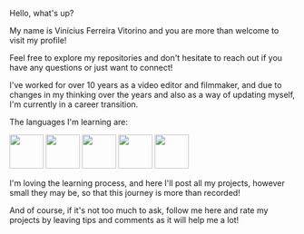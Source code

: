 Hello, what's up?

My name is Vinícius Ferreira Vitorino and you are more than welcome to visit my profile!

Feel free to explore my repositories and don't hesitate to reach out if you have any questions or just want to connect!

I've worked for over 10 years as a video editor and filmmaker, and due to changes in my thinking over the years and also as a way of updating myself, I'm currently in a career transition.

The languages I'm learning are:

<img src="https://cdn.jsdelivr.net/gh/devicons/devicon@latest/icons/javascript/javascript-original.svg" width="60" height="60"/> <img src="https://cdn.jsdelivr.net/gh/devicons/devicon@latest/icons/typescript/typescript-original.svg" width="60" height="60"/> <img src="https://cdn.jsdelivr.net/gh/devicons/devicon@latest/icons/nodejs/nodejs-plain-wordmark.svg" width="60" height="60"/> <img src="https://cdn.jsdelivr.net/gh/devicons/devicon@latest/icons/discordjs/discordjs-plain-wordmark.svg" width="60" height="60"/> <img src="https://cdn.jsdelivr.net/gh/devicons/devicon@latest/icons/git/git-plain-wordmark.svg" width="60" height="60"/>
                    
I'm loving the learning process, and here I'll post all my projects, however small they may be, so that this journey is more than recorded!

And of course, if it's not too much to ask, follow me here and rate my projects by leaving tips and comments as it will help me a lot!
